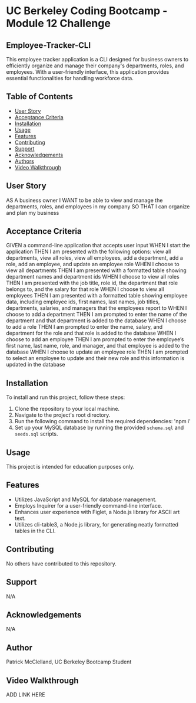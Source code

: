 # UC Berkeley Coding Bootcamp - Module 12 Challenge
## Employee-Tracker-CLI
This employee tracker application is a CLI designed for business owners to efficiently organize and manage their company's departments, roles, and employees. With a user-friendly interface, this application provides essential functionalities for handling workforce data.

## Table of Contents 
- [User Story](#user-story)
- [Acceptance Criteria](#acceptance-criteria)
- [Installation](#installation)
- [Usage](#usage)
- [Features](#features)
- [Contributing](#contributing)
- [Support](#support)
- [Acknowledgements](#acknowledgements)
- [Authors](#authors)
- [Video Walkthrough](#video-walkthrough)

## User Story
AS A business owner
I WANT to be able to view and manage the departments, roles, and employees in my company
SO THAT I can organize and plan my business

## Acceptance Criteria
GIVEN a command-line application that accepts user input
WHEN I start the application
THEN I am presented with the following options: view all departments, view all roles, view all employees, add a department, add a role, add an employee, and update an employee role
WHEN I choose to view all departments
THEN I am presented with a formatted table showing department names and department ids
WHEN I choose to view all roles
THEN I am presented with the job title, role id, the department that role belongs to, and the salary for that role
WHEN I choose to view all employees
THEN I am presented with a formatted table showing employee data, including employee ids, first names, last names, job titles, departments, salaries, and managers that the employees report to
WHEN I choose to add a department
THEN I am prompted to enter the name of the department and that department is added to the database
WHEN I choose to add a role
THEN I am prompted to enter the name, salary, and department for the role and that role is added to the database
WHEN I choose to add an employee
THEN I am prompted to enter the employee’s first name, last name, role, and manager, and that employee is added to the database
WHEN I choose to update an employee role
THEN I am prompted to select an employee to update and their new role and this information is updated in the database 

## Installation
To install and run this project, follow these steps:
1. Clone the repository to your local machine.
2. Navigate to the project's root directory.
3. Run the following command to install the required dependencies: 'npm i'
4. Set up your MySQL database by running the provided `schema.sql` and `seeds.sql` scripts.

## Usage 
This project is intended for education purposes only.

## Features
- Utilizes JavaScript and MySQL for database management.
- Employs Inquirer for a user-friendly command-line interface.
- Enhances user experience with Figlet, a Node.js library for ASCII art text.
- Utilizes cli-table3, a Node.js library, for generating neatly formatted tables in the CLI.

## Contributing
No others have contributed to this repository. 

## Support
N/A

## Acknowledgements
N/A

## Author
Patrick McClelland, UC Berkeley Bootcamp Student

## Video Walkthrough
ADD LINK HERE